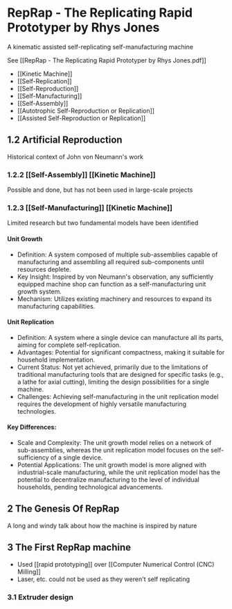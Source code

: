 # RepRap - The Replicating Rapid Prototyper by Rhys Jones
A kinematic assisted self-replicating self-manufacturing machine

See [[RepRap - The Replicating Rapid Prototyper by Rhys Jones.pdf]]

- [[Kinetic Machine]]
- [[Self-Replication]]
- [[Self-Reproduction]]
- [[Self-Manufacturing]]
- [[Self-Assembly]]
- [[Autotrophic Self-Reproduction or Replication]]
- [[Assisted Self-Reproduction or Replication]]

## 1.2 Artificial Reproduction
Historical context of John von Neumann's work

### 1.2.2 [[Self-Assembly]] [[Kinetic Machine]]
Possible and done, but has not been used in large-scale projects

### 1.2.3 [[Self-Manufacturing]] [[Kinetic Machine]]
Limited research but two fundamental models have been identified

#### **Unit Growth**
- Definition: A system composed of multiple sub-assemblies capable of manufacturing and assembling all required sub-components until resources deplete.
- Key Insight: Inspired by von Neumann's observation, any sufficiently equipped machine shop can function as a self-manufacturing unit growth system.
- Mechanism: Utilizes existing machinery and resources to expand its manufacturing capabilities.

#### **Unit Replication**
- Definition: A system where a single device can manufacture all its parts, aiming for complete self-replication.
- Advantages: Potential for significant compactness, making it suitable for household implementation.
- Current Status: Not yet achieved, primarily due to the limitations of traditional manufacturing tools that are designed for specific tasks (e.g., a lathe for axial cutting), limiting the design possibilities for a single machine.
- Challenges: Achieving self-manufacturing in the unit replication model requires the development of highly versatile manufacturing technologies.

#### Key Differences:
- Scale and Complexity: The unit growth model relies on a network of sub-assemblies, whereas the unit replication model focuses on the self-sufficiency of a single device.
- Potential Applications: The unit growth model is more aligned with industrial-scale manufacturing, while the unit replication model has the potential to decentralize manufacturing to the level of individual households, pending technological advancements.

## 2 The Genesis Of RepRap
A long and windy talk about how the machine is inspired by nature

## 3 The First RepRap machine
- Used [[rapid prototyping]] over [[Computer Numerical Control (CNC) Milling]]
- Laser, etc. could not be used as they weren't self replicating

### 3.1 Extruder design

